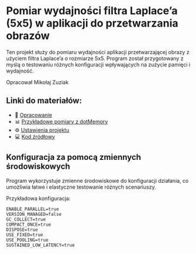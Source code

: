 # Pomiar wydajności filtra Laplace’a (5x5) w aplikacji do przetwarzania obrazów

Ten projekt służy do pomiaru wydajności aplikacji przetwarzającej obrazy z użyciem filtra Laplace’a o rozmiarze 5x5. Program został przygotowany z myślą o testowaniu różnych konfiguracji wpływających na zużycie pamięci i wydajność.

Opracował Mikołaj Zuziak

## Linki do materiałów:

- 📄 [Opracowanie](https://github.com/athMZ/ZTP_Projekt_1/blob/main/ztp-proj1.pdf)  
- 📊 [Przykładowe pomiary z dotMemory](https://github.com/athMZ/ZTP_Projekt_1/blob/main/samples)  
- ⚙️ [Ustawienia projektu](https://github.com/athMZ/ZTP_Projekt_1/blob/main/ZTP_Projekt_1%2FZTP_Projekt_1.csproj)  
- 💻 [Kod źródłowy](https://github.com/athMZ/ZTP_Projekt_1/blob/main/ZTP_Projekt_1/Program.cs)

## Konfiguracja za pomocą zmiennych środowiskowych

Program wykorzystuje zmienne środowiskowe do konfiguracji działania, co umożliwia łatwe i elastyczne testowanie różnych scenariuszy.

Przykładowa konfiguracja:
```
ENABLE_PARALLEL=true
VERSION_MANAGED=false
GC_COLLECT=true
COMPACT_ONCE=true
DISPOSE=true
USE_FIXED=true
USE_POOLING=true
SUSTAINED_LOW_LATENCY=true
```
